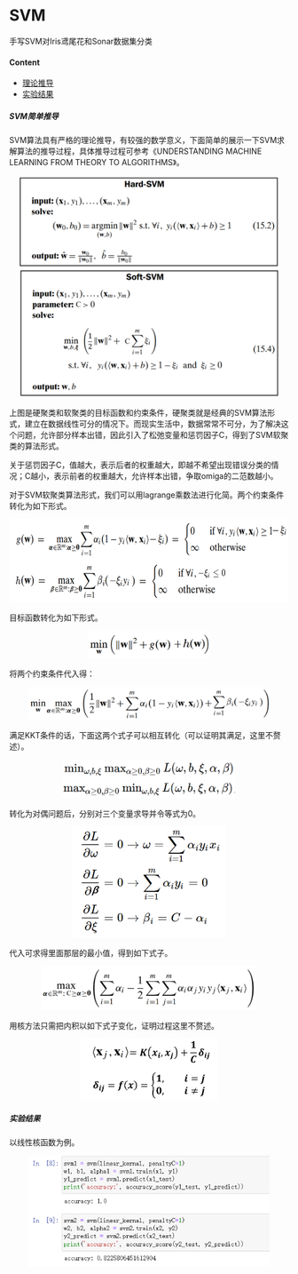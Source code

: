 # SVM
手写SVM对Iris鸢尾花和Sonar数据集分类

#### Content
- [理论推导](#SVM简单推导)
- [实验结果](#实验结果)

##### SVM简单推导

SVM算法具有严格的理论推导，有较强的数学意义，下面简单的展示一下SVM求解算法的推导过程，具体推导过程可参考《UNDERSTANDING MACHINE LEARNING FROM THEORY TO ALGORITHMS》。
<div align="center">
  <img src="https://github.com/Luxlios/Figure/blob/main/SVM/derivation1.png" height="400">
</div>

上图是硬聚类和软聚类的目标函数和约束条件，硬聚类就是经典的SVM算法形式，建立在数据线性可分的情况下。而现实生活中，数据常常不可分，为了解决这个问题，允许部分样本出错，因此引入了松弛变量和惩罚因子C，得到了SVM软聚类的算法形式。  

关于惩罚因子C，值越大，表示后者的权重越大，即越不希望出现错误分类的情况；C越小，表示前者的权重越大，允许样本出错，争取omiga的二范数越小。

对于SVM软聚类算法形式，我们可以用lagrange乘数法进行化简。两个约束条件转化为如下形式。
<div align="center">
  <img src="https://github.com/Luxlios/Figure/blob/main/SVM/derivation2.png" height="150">
</div>

目标函数转化为如下形式。
<div align="center">
  <img src="https://github.com/Luxlios/Figure/blob/main/SVM/derivation3.png" height="50">
</div>

将两个约束条件代入得：
<div align="center">
  <img src="https://github.com/Luxlios/Figure/blob/main/SVM/derivation4.png" height="60">
</div>

满足KKT条件的话，下面这两个式子可以相互转化（可以证明其满足，这里不赘述）。
<div align="center">
  <img src="https://github.com/Luxlios/Figure/blob/main/SVM/derivation5.png" height="70">
</div>

转化为对偶问题后，分别对三个变量求导并令等式为0。
<div align="center">
  <img src="https://github.com/Luxlios/Figure/blob/main/SVM/derivation6.png" height="200">
</div>

代入可求得里面那层的最小值，得到如下式子。
<div align="center">
  <img src="https://github.com/Luxlios/Figure/blob/main/SVM/derivation7.png" height="80">
</div>

用核方法只需把内积以如下式子变化，证明过程这里不赘述。
<div align="center">
  <img src="https://github.com/Luxlios/Figure/blob/main/SVM/derivation8.png" height="110">
</div>

##### 实验结果
以线性核函数为例。
<div align="center">
  <img src="https://github.com/Luxlios/Figure/blob/main/SVM/result.png" height="200">
</div>


